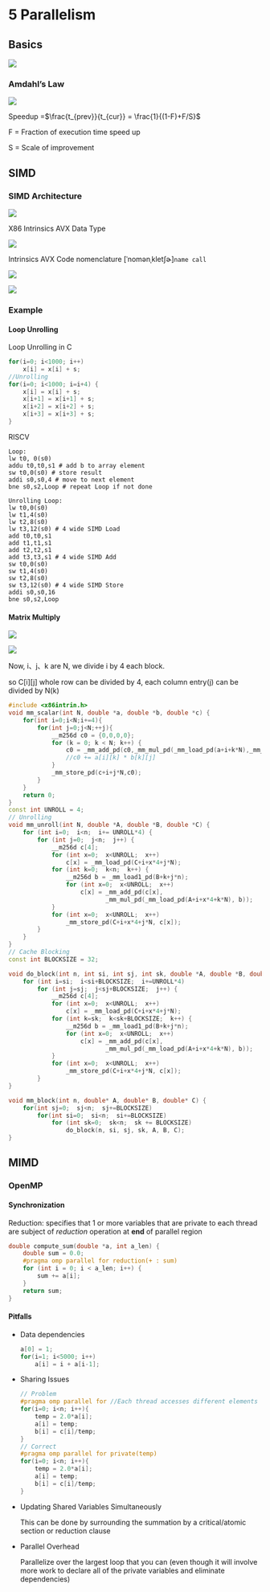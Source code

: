 # 5 Parallelism

## Basics

![](https://raw.githubusercontent.com/zxc2012/image/main/20220428200039.png)

### Amdahl’s Law

![](https://raw.githubusercontent.com/zxc2012/image/main/20220428200528.png)

Speedup =$\frac{t_{prev}}{t_{cur}} = \frac{1}{(1-F)+F/S}$

F = Fraction of execution time speed up

S = Scale of improvement

## SIMD

### SIMD Architecture

![](https://raw.githubusercontent.com/zxc2012/image/main/20220505211439.png)

X86 Intrinsics AVX Data Type

![](https://raw.githubusercontent.com/zxc2012/image/main/20220505211808.png)

Intrinsics AVX Code nomenclature [ˈnomənˌkletʃɚ]`name call`

![](https://raw.githubusercontent.com/zxc2012/image/main/20220505212039.png)

![](https://raw.githubusercontent.com/zxc2012/image/main/20220505212550.png)

### Example

#### Loop Unrolling

Loop Unrolling in C
```cpp
for(i=0; i<1000; i++)
    x[i] = x[i] + s;
//Unrolling
for(i=0; i<1000; i=i+4) {
    x[i] = x[i] + s;
    x[i+1] = x[i+1] + s;
    x[i+2] = x[i+2] + s;
    x[i+3] = x[i+3] + s;
}
```

RISCV
```armasm
Loop:
lw t0, 0(s0)
addu t0,t0,s1 # add b to array element
sw t0,0(s0) # store result
addi s0,s0,4 # move to next element
bne s0,s2,Loop # repeat Loop if not done

Unrolling Loop:
lw t0,0(s0)
lw t1,4(s0)
lw t2,8(s0)
lw t3,12(s0) # 4 wide SIMD Load
add t0,t0,s1
add t1,t1,s1
add t2,t2,s1
add t3,t3,s1 # 4 wide SIMD Add
sw t0,0(s0)
sw t1,4(s0)
sw t2,8(s0)
sw t3,12(s0) # 4 wide SIMD Store
addi s0,s0,16
bne s0,s2,Loop
```

#### Matrix Multiply

![](https://raw.githubusercontent.com/zxc2012/image/main/20220505213302.png)

![](https://raw.githubusercontent.com/zxc2012/image/main/20220505214347.png)

Now, i、j、k are N, we divide i by 4 each block.

so C[i][j] whole row can be divided by 4, each column entry(j) can be divided by N(k)

```cpp
#include <x86intrin.h>
void mm_scalar(int N, double *a, double *b, double *c) {
    for(int i=0;i<N;i+=4){
        for(int j=0;j<N;++j){
            __m256d c0 = {0,0,0,0};
            for (k = 0; k < N; k++) {
                c0 = _mm_add_pd(c0,_mm_mul_pd(_mm_load_pd(a+i+k*N),_mm_load1_pd(b+k+j*N)))
                //c0 += a[i][k] * b[k][j]
            }
            _mm_store_pd(c+i+j*N,c0);
        }
    }
    return 0;
}
const int UNROLL = 4;
// Unrolling
void mm_unroll(int N, double *A, double *B, double *C) {
    for (int i=0;  i<n;  i+= UNROLL*4) {
        for (int j=0;  j<n;  j++) {
            __m256d c[4];
            for (int x=0;  x<UNROLL;  x++)
                c[x] = _mm_load_pd(C+i+x*4+j*N);
            for (int k=0;  k<n;  k++) {
                __m256d b = _mm_load1_pd(B+k+j*n);
                for (int x=0;  x<UNROLL;  x++)
                    c[x] = _mm_add_pd(c[x],
                           _mm_mul_pd(_mm_load_pd(A+i+x*4+k*N), b));
            }
            for (int x=0;  x<UNROLL;  x++) 
                _mm_store_pd(C+i+x*4+j*N, c[x]);     
        }
    }
}
// Cache Blocking
const int BLOCKSIZE = 32;

void do_block(int n, int si, int sj, int sk, double *A, double *B, double *C) {
    for (int i=si;  i<si+BLOCKSIZE;  i+=UNROLL*4)
        for (int j=sj;  j<sj+BLOCKSIZE;  j++) {
            __m256d c[4];
            for (int x=0;  x<UNROLL;  x++)
                c[x] = _mm_load_pd(C+i+x*4+j*N);
            for (int k=sk;  k<sk+BLOCKSIZE;  k++) {
                __m256d b = _mm_load1_pd(B+k+j*n);
                for (int x=0;  x<UNROLL;  x++)
                    c[x] = _mm_add_pd(c[x],
                           _mm_mul_pd(_mm_load_pd(A+i+x*4+k*N), b));
            }
            for (int x=0;  x<UNROLL;  x++) 
                _mm_store_pd(C+i+x*4+j*N, c[x]); 
        }
}

void mm_block(int n, double* A, double* B, double* C) {
    for(int sj=0;  sj<n;  sj+=BLOCKSIZE) 
        for(int si=0;  si<n;  si+=BLOCKSIZE)
            for (int sk=0;  sk<n;  sk += BLOCKSIZE)
                do_block(n, si, sj, sk, A, B, C);
}

```

## MIMD

### OpenMP
#### Synchronization

Reduction: specifies that 1 or more variables that are private to each thread are subject of *reduction* operation at **end** of parallel region

```cpp
double compute_sum(double *a, int a_len) {
    double sum = 0.0;
    #pragma omp parallel for reduction(+ : sum)
    for (int i = 0; i < a_len; i++) {
        sum += a[i];
    }
    return sum;
}
```

#### Pitfalls

- Data dependencies
    ```cpp
    a[0] = 1;
    for(i=1; i<5000; i++)
        a[i] = i + a[i-1];
    ```
- Sharing Issues
    ```cpp
    // Problem
    #pragma omp parallel for //Each thread accesses different elements of a, b,and c, but the same temp
    for(i=0; i<n; i++){
        temp = 2.0*a[i];
        a[i] = temp;
        b[i] = c[i]/temp;
    } 
    // Correct
    #pragma omp parallel for private(temp)
    for(i=0; i<n; i++){
        temp = 2.0*a[i];
        a[i] = temp;
        b[i] = c[i]/temp;
    }
    ```
- Updating Shared Variables Simultaneously 

    This can be done by surrounding the summation by a critical/atomic section or reduction clause

- Parallel Overhead

    Parallelize over the largest loop that you can (even though it will involve more work to declare all of the private variables and eliminate dependencies)